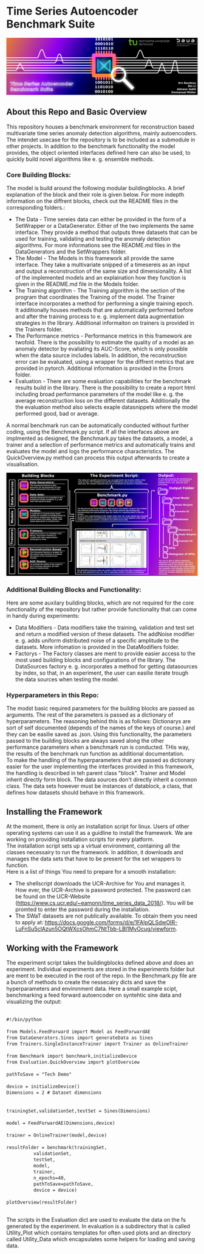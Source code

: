 # Time Series Autoencoder Benchmark Suite

![](.mdpictures/Banner.png)

## About this Repo and Basic Overview

This repository houses a benchmark environment for reconstruction based multivariate time series anomaly detection algorithms, mainly autoencoders.
The intendet usecase for the repository is to be included as a submodule in other projects. In addition to the benchmark functionality the model provides, the 
object oriented interfaces defined here can also be used, to quickly build novel algorithms like e. g. ensemble methods.<br>
### Core Building Blocks:
The model is build around the following modular buildingblocks. A brief explanation of the block and their role is given below. For more indepth information on the diffrent blocks, check out the README files in the corresponding folders.:<br>

* The Data - Time sereies data can either be provided in the form of a SetWrapper or a DataGenerator. Either of the two implements the same interface. 
They provide a method that outputs three datasets that can be used for training, validating and testing the anomaly detection algorithms. For more informations 
see the README.md files in the DataGenerators and the SetWrappers folder.
* The Model -  The Models in this framework all provide the same interface. They take a multivariate snipped of a timesereis as an input and output a reconstruction
of the same size and dimensionality. A list of the implemented models and an explaination how they function is given in the README.md file in the Models folder.
* The Training algorithm - The Training algorithm is the section of the program that coordinates the Training of the model. The Trainer interface incorporates a method for performing a single training epoch. It additionally houses methods that are automatically performed before and after the training process to e. g. implement data augmentation strategies in the library. Additional informaiton on trainers is provided in the Trainers folder.
* The Performance metrics - Performance metrics in this framework are twofold. There is the possibility to estimate the quality of a model as an anomaly detector by evaliating
its AUC-Score, which is only possible when the data source includes labels. In addition, the reconstruction error can be evaluated, using a wrapper for the diffrent metrics that are provided in pytorch. Additional information is provided in the Errors folder.
* Evaluation - There are some evaluation capabilities for the benchmark results build in the library. There is the possibility to create a report html including broad performance parameters of the model like e. g. the average reconstruction loss on the different datasets. Additionally the the evaluation method also selects exaple datasnippets where the model performed good, bad or average.<br>

A normal benchmark run can be automatically conducted without further coding, using the Benchmark.py script. If all the interfaces above are implmented as designed, the Benchmark.py takes the datasets, a model, a trainer and a selection of performance metrics and automatically trains and evaluates the model and logs the performance characteristics. The QuickOverview.py method can process this output afterwards to create a visualisation.

![](.mdpictures/RepoOverview.png)

### Additional Building Blocks and Functionality:

Here are some auxilary building blocks, which are not required for the core functionality of the repository but rather provide functionality that can come in handy during experiments:

* Data Modifiers -  Data modifiers take the training, validation and test set and return a modified version of these datasets. The addNoise modifier e. g. adds uniform distributed noise of a specific amplitude to the datasets. More infomation is provided in the DataModifiers folder.
* Factorys -  The Factory classes are ment to provide easier access to the most used building blocks and configurations of the library. The DataSources factory e. g. incorporates a method for getting datasources by index, so that, in an experiment, the user can easilie iterate trough the data sources when testing the model.

### Hyperparameters in this Repo:

The modst basic required parameters for the building blocks are passed as arguments. The rest of the parameters is passed as a dictionary of hyperparameters.
The reasoning behind this is as follows: Dictionarys are sort of self documented (depends of the names of the keys of course.) and they can be easilie saved as .json. 
Using this functionality, the parameters passed to the building blocks are always saved along the other performance parameters when a benchmark run is conducted.
THis way, the results of the benchmark run function as additional documentation.<br>
To make the handling of the hyperparameters that are passed as dictionary easier for the user implementing the interfaces provided in this framework, the handling is described in teh parent class "block". Trainer and Model inherit directly form block. The data sources don't directly inherit a common class. The data sets however must be instances of datablock, a class, that defines how datasets should behave in this framework.

## Installing the Framework

At the moment, there is only an installation script for linux. Users of other operating systems can use it as a guidline to install the framework. We are working on providing installation scripts for every platform. <br>
The installation script sets up a virtual environment, containing all the classes necessairy to run the framework. In addition, it downloads and manages the data sets that have to be present for the set wrappers to function.<br>
Here is a list of things You need to prepare for a smooth installation:

* The shellscript downloads the UCR-Archive for You and manages it. How ever, the UCR-Archive is password protected. The password can be found on the UCR-Website (https://www.cs.ucr.edu/~eamonn/time_series_data_2018/).
You will be promted to enter the password during the installation.
* The SWaT datasets are not publically available. To obtain them you need to apply at: https://docs.google.com/forms/d/e/1FAIpQLSdwOIR-LuFnSu5cIAzun5OQtWXcsOhmC7NtTbb-LBI1MyOcug/viewform.

## Working with the Framework

The experiment script takes the buildingblocks defined above and does an experiment. Individual experiments are stored in the experiments folder but are ment to be executed in the root of the repo.
In the Benchmark.py file are a bunch of methods to create the nessecairy dicts and save the hyperparameters and environment data.
Here a small example scipt, benchmarking a feed forward autoencoder on syntehtic sine data and visualizing the output:
<pre><code>
#!/bin/python

from Models.FeedForward import Model as FeedForwardAE
from DataGenerators.Sines import generateData as Sines
from Trainers.SingleInstanceTrainer import Trainer as OnlineTrainer

from Benchmark import benchmark,initializeDevice
from Evaluation.QuickOverview import plotOverview

pathToSave = "Tech Demo"

device = initializeDevice()
Dimensions = 2 # Dataset dimensions


trainingSet,validationSet,testSet = Sines(Dimensions)

model = FeedForwardAE(Dimensions,device)

trainer = OnlineTrainer(model,device)

resultFolder = benchmark(trainingSet,
          validationSet,
          testSet,
          model,
          trainer,
          n_epochs=40,
          pathToSave=pathToSave,
          device = device)

plotOverview(resultFolder)

</code></pre>

The scripts in the Evaluation dict are used to evaluate the data on the fs generated by the experiment. In evaluation is a subdirectory that is called Utility\_Plot which contains templates for often used plots and an directory called Utility\_Data which encapsulates some helpers for loading and saving data.


